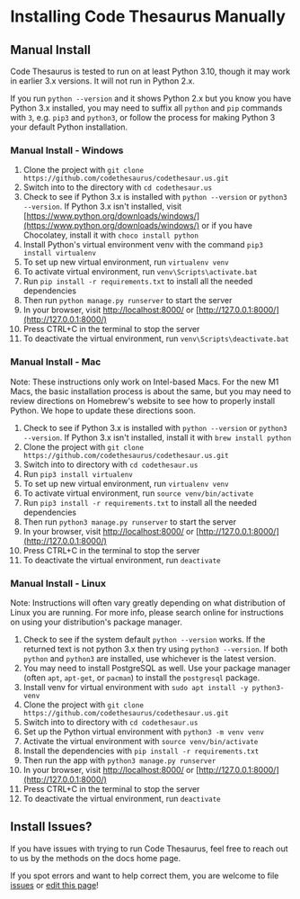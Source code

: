 # Installing Code Thesaurus Manually

## Manual Install

Code Thesaurus is tested to run on at least Python 3.10, though it may work in earlier 3.x versions. It will not run in
Python 2.x.

If you run `python --version` and it shows Python 2.x but you know you have Python 3.x installed, you may need to
suffix all `python` and `pip` commands with `3`, e.g. `pip3` and `python3`, or follow the process for making Python
3 your default Python installation.

### Manual Install - Windows

1. Clone the project with `git clone https://github.com/codethesaurus/codethesaur.us.git`
2. Switch into to the directory with `cd codethesaur.us`
3. Check to see if Python 3.x is installed with `python --version` or `python3 --version`. If Python 3.x isn't
   installed, visit [https://www.python.org/downloads/windows/](https://www.python.org/downloads/windows/) or if you
   have Chocolatey, install it with `choco install python`
4. Install Python's virtual environment venv with the command `pip3 install virtualenv`
5. To set up new virtual environment, run `virtualenv venv`
6. To activate virtual environment, run `venv\Scripts\activate.bat`
7. Run `pip install -r requirements.txt` to install all the needed dependencies
8. Then run `python manage.py runserver` to start the server
9. In your browser, visit [http://localhost:8000/](http://localhost:8000/) or [http://127.0.0.1:8000/](http://127.0.0.1:8000/)
10. Press CTRL+C in the terminal to stop the server
11. To deactivate the virtual environment, run `venv\Scripts\deactivate.bat`

### Manual Install - Mac

Note: These instructions only work on Intel-based Macs. For the new M1 Macs, the basic installation process is about the
same, but you may need to review directions on Homebrew's website to see how to properly install Python. We hope to
update these directions soon.

1. Check to see if Python 3.x is installed with `python --version` or `python3 --version`. If Python 3.x isn't
   installed, install it with `brew install python`
2. Clone the project with `git clone https://github.com/codethesaurus/codethesaur.us.git`
3. Switch into to directory with `cd codethesaur.us`
4. Run `pip3 install virtualenv`
5. To set up new virtual environment, run `virtualenv venv`
6. To activate virtual environment, run `source venv/bin/activate`
7. Run `pip3 install -r requirements.txt` to install all the needed dependencies
8. Then run `python3 manage.py runserver` to start the server
9. In your browser, visit [http://localhost:8000/](http://localhost:8000/) or [http://127.0.0.1:8000/](http://127.0.0.1:8000/)
10. Press CTRL+C in the terminal to stop the server
11. To deactivate the virtual environment, run `deactivate`

### Manual Install - Linux

Note: Instructions will often vary greatly depending on what distribution of Linux you are running. For more info, please
search online for instructions on using your distribution's package manager.

1. Check to see if the system default `python --version` works. If the returned text is not python 3.x then try using
   `python3 --version`. If both `python` and `python3` are installed, use whichever is the latest version.
2. You may need to install PostgreSQL as well. Use your package manager (often `apt`, `apt-get`, or `pacman`) to install
   the `postgresql` package.
3. Install venv for virtual environment with `sudo apt install -y python3-venv`
4. Clone the project with `git clone https://github.com/codethesaurus/codethesaur.us.git`
5. Switch into to directory with `cd codethesaur.us`
6. Set up the Python virtual environment with `python3 -m venv venv`
7. Activate the virtual environment with `source venv/bin/activate`
8. Install the dependencies with `pip install -r requirements.txt`
9. Then run the app with `python3 manage.py runserver`
10. In your browser, visit [http://localhost:8000/](http://localhost:8000/) or [http://127.0.0.1:8000/](http://127.0.0.1:8000/)
11. Press CTRL+C in the terminal to stop the server
12. To deactivate the virtual environment, run `deactivate`

## Install Issues?

If you have issues with trying to run Code Thesaurus, feel free to reach out to us by the methods on the docs home page.

If you spot errors and want to help correct them, you are welcome to file [issues](https://github.com/codethesaurus/docs/issues)
or [edit this page](https://github.com/codethesaurus/docs/blob/main/docs/install.md)!
